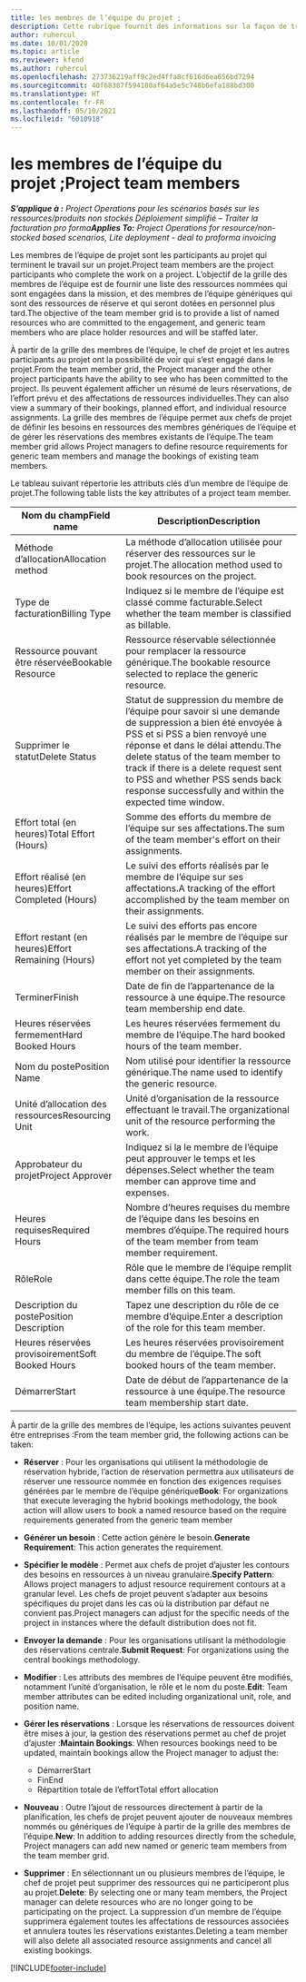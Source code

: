 ```yaml
---
title: les membres de l’équipe du projet ;
description: Cette rubrique fournit des informations sur la façon de travailler avec les informations, les attributs et la planification des membres de l’équipe de projet.
author: ruhercul
ms.date: 10/01/2020
ms.topic: article
ms.reviewer: kfend
ms.author: ruhercul
ms.openlocfilehash: 273736219aff9c2ed4ffa8cf616d6ea656bd7294
ms.sourcegitcommit: 40f68387f594180af64a5e5c748b6efa188bd300
ms.translationtype: HT
ms.contentlocale: fr-FR
ms.lasthandoff: 05/10/2021
ms.locfileid: "6010918"
---
```

# <a name="project-team-members"></a><span data-ttu-id="a9c29-103">les membres de l’équipe du projet ;</span><span class="sxs-lookup"><span data-stu-id="a9c29-103">Project team members</span></span>

<span data-ttu-id="a9c29-104">_**S’applique à :** Project Operations pour les scénarios basés sur les ressources/produits non stockés Déploiement simplifié – Traiter la facturation pro forma_</span><span class="sxs-lookup"><span data-stu-id="a9c29-104">_**Applies To:** Project Operations for resource/non-stocked based scenarios, Lite deployment - deal to proforma invoicing_</span></span>

<span data-ttu-id="a9c29-105">Les membres de l’équipe de projet sont les participants au projet qui terminent le travail sur un projet.</span><span class="sxs-lookup"><span data-stu-id="a9c29-105">Project team members are the project participants who complete the work on a project.</span></span> <span data-ttu-id="a9c29-106">L’objectif de la grille des membres de l’équipe est de fournir une liste des ressources nommées qui sont engagées dans la mission, et des membres de l’équipe génériques qui sont des ressources de réserve et qui seront dotées en personnel plus tard.</span><span class="sxs-lookup"><span data-stu-id="a9c29-106">The objective of the team member grid is to provide a list of named resources who are committed to the engagement, and generic team members who are place holder resources and will be staffed later.</span></span>

<span data-ttu-id="a9c29-107">À partir de la grille des membres de l’équipe, le chef de projet et les autres participants au projet ont la possibilité de voir qui s’est engagé dans le projet.</span><span class="sxs-lookup"><span data-stu-id="a9c29-107">From the team member grid, the Project manager and the other project participants have the ability to see who has been committed to the project.</span></span> <span data-ttu-id="a9c29-108">Ils peuvent également afficher un résumé de leurs réservations, de l’effort prévu et des affectations de ressources individuelles.</span><span class="sxs-lookup"><span data-stu-id="a9c29-108">They can also view a summary of their bookings, planned effort, and individual resource assignments.</span></span> <span data-ttu-id="a9c29-109">La grille des membres de l’équipe permet aux chefs de projet de définir les besoins en ressources des membres génériques de l’équipe et de gérer les réservations des membres existants de l’équipe.</span><span class="sxs-lookup"><span data-stu-id="a9c29-109">The team member grid allows Project managers to define resource requirements for generic team members and manage the bookings of existing team members.</span></span>

<span data-ttu-id="a9c29-110">Le tableau suivant répertorie les attributs clés d’un membre de l’équipe de projet.</span><span class="sxs-lookup"><span data-stu-id="a9c29-110">The following table lists the key attributes of a project team member.</span></span>

| <span data-ttu-id="a9c29-111">Nom du champ</span><span class="sxs-lookup"><span data-stu-id="a9c29-111">Field name</span></span>          | <span data-ttu-id="a9c29-112">Description</span><span class="sxs-lookup"><span data-stu-id="a9c29-112">Description</span></span>                                                                                                                                                                  |
|--------------------------|-----------------------------------------------------------------------------------------------------------------------------------------------------------------------------------|
| <span data-ttu-id="a9c29-113">Méthode d’allocation</span><span class="sxs-lookup"><span data-stu-id="a9c29-113">Allocation method</span></span>        | <span data-ttu-id="a9c29-114">La méthode d’allocation utilisée pour réserver des ressources sur le projet.</span><span class="sxs-lookup"><span data-stu-id="a9c29-114">The allocation method used to book resources on the project.</span></span>                                                                         |
| <span data-ttu-id="a9c29-115">Type de facturation</span><span class="sxs-lookup"><span data-stu-id="a9c29-115">Billing Type</span></span>             | <span data-ttu-id="a9c29-116">Indiquez si le membre de l’équipe est classé comme facturable.</span><span class="sxs-lookup"><span data-stu-id="a9c29-116">Select whether the team member is classified as billable.</span></span>                                                                                                                                       |
| <span data-ttu-id="a9c29-117">Ressource pouvant être réservée</span><span class="sxs-lookup"><span data-stu-id="a9c29-117">Bookable Resource</span></span>        | <span data-ttu-id="a9c29-118">Ressource réservable sélectionnée pour remplacer la ressource générique.</span><span class="sxs-lookup"><span data-stu-id="a9c29-118">The bookable resource selected to replace the generic resource.</span></span>                                                                                                                   |
| <span data-ttu-id="a9c29-119">Supprimer le statut</span><span class="sxs-lookup"><span data-stu-id="a9c29-119">Delete Status</span></span>            | <span data-ttu-id="a9c29-120">Statut de suppression du membre de l’équipe pour savoir si une demande de suppression a bien été envoyée à PSS et si PSS a bien renvoyé une réponse et dans le délai attendu.</span><span class="sxs-lookup"><span data-stu-id="a9c29-120">The delete status of the team member to track if there is a delete request sent to PSS and whether PSS sends back response successfully and within the expected time window.</span></span> |
| <span data-ttu-id="a9c29-121">Effort total (en heures)</span><span class="sxs-lookup"><span data-stu-id="a9c29-121">Total Effort (Hours)</span></span>     | <span data-ttu-id="a9c29-122">Somme des efforts du membre de l’équipe sur ses affectations.</span><span class="sxs-lookup"><span data-stu-id="a9c29-122">The sum of the team member's effort on their assignments.</span></span>                                                                                                                         |
| <span data-ttu-id="a9c29-123">Effort réalisé (en heures)</span><span class="sxs-lookup"><span data-stu-id="a9c29-123">Effort Completed (Hours)</span></span> | <span data-ttu-id="a9c29-124">Le suivi des efforts réalisés par le membre de l’équipe sur ses affectations.</span><span class="sxs-lookup"><span data-stu-id="a9c29-124">A tracking of the effort accomplished by the team member on their assignments.</span></span>                                                                                           |
| <span data-ttu-id="a9c29-125">Effort restant (en heures)</span><span class="sxs-lookup"><span data-stu-id="a9c29-125">Effort Remaining (Hours)</span></span> | <span data-ttu-id="a9c29-126">Le suivi des efforts pas encore réalisés par le membre de l’équipe sur ses affectations.</span><span class="sxs-lookup"><span data-stu-id="a9c29-126">A tracking of the effort not yet completed by the team member on their assignments.</span></span>                                                                                    |
| <span data-ttu-id="a9c29-127">Terminer</span><span class="sxs-lookup"><span data-stu-id="a9c29-127">Finish</span></span>                   | <span data-ttu-id="a9c29-128">Date de fin de l’appartenance de la ressource à une équipe.</span><span class="sxs-lookup"><span data-stu-id="a9c29-128">The resource team membership end date.</span></span>                                                                                                                                            |
| <span data-ttu-id="a9c29-129">Heures réservées fermement</span><span class="sxs-lookup"><span data-stu-id="a9c29-129">Hard Booked Hours</span></span>        | <span data-ttu-id="a9c29-130">Les heures réservées fermement du membre de l’équipe.</span><span class="sxs-lookup"><span data-stu-id="a9c29-130">The hard booked hours of the team member.</span></span>                                                                                                                                                                |
| <span data-ttu-id="a9c29-131">Nom du poste</span><span class="sxs-lookup"><span data-stu-id="a9c29-131">Position Name</span></span>            | <span data-ttu-id="a9c29-132">Nom utilisé pour identifier la ressource générique.</span><span class="sxs-lookup"><span data-stu-id="a9c29-132">The name used to identify the generic resource.</span></span>                                                                                                                                   |
| <span data-ttu-id="a9c29-133">Unité d’allocation des ressources</span><span class="sxs-lookup"><span data-stu-id="a9c29-133">Resourcing Unit</span></span>          | <span data-ttu-id="a9c29-134">Unité d’organisation de la ressource effectuant le travail.</span><span class="sxs-lookup"><span data-stu-id="a9c29-134">The organizational unit of the resource performing the work.</span></span>                                                                                                                      |
| <span data-ttu-id="a9c29-135">Approbateur du projet</span><span class="sxs-lookup"><span data-stu-id="a9c29-135">Project Approver</span></span>         | <span data-ttu-id="a9c29-136">Indiquez si la le membre de l’équipe peut approuver le temps et les dépenses.</span><span class="sxs-lookup"><span data-stu-id="a9c29-136">Select whether the team member can approve time and expenses.</span></span>                                                                                                                     |
| <span data-ttu-id="a9c29-137">Heures requises</span><span class="sxs-lookup"><span data-stu-id="a9c29-137">Required Hours</span></span>           | <span data-ttu-id="a9c29-138">Nombre d’heures requises du membre de l’équipe dans les besoins en membres d’équipe.</span><span class="sxs-lookup"><span data-stu-id="a9c29-138">The required hours of the team member from team member requirement.</span></span>                                                                                                                       |
| <span data-ttu-id="a9c29-139">Rôle</span><span class="sxs-lookup"><span data-stu-id="a9c29-139">Role</span></span>                     | <span data-ttu-id="a9c29-140">Rôle que le membre de l’équipe remplit dans cette équipe.</span><span class="sxs-lookup"><span data-stu-id="a9c29-140">The role the team member fills on this team.</span></span>                                                                                                                                |
| <span data-ttu-id="a9c29-141">Description du poste</span><span class="sxs-lookup"><span data-stu-id="a9c29-141">Position Description</span></span>     | <span data-ttu-id="a9c29-142">Tapez une description du rôle de ce membre d’équipe.</span><span class="sxs-lookup"><span data-stu-id="a9c29-142">Enter a description of the role for this team member.</span></span>                                                                                                                             |
| <span data-ttu-id="a9c29-143">Heures réservées provisoirement</span><span class="sxs-lookup"><span data-stu-id="a9c29-143">Soft Booked Hours</span></span>        | <span data-ttu-id="a9c29-144">Les heures réservées provisoirement du membre de l’équipe.</span><span class="sxs-lookup"><span data-stu-id="a9c29-144">The soft booked hours of the team member.</span></span>                                                                                                                                                                 |
| <span data-ttu-id="a9c29-145">Démarrer</span><span class="sxs-lookup"><span data-stu-id="a9c29-145">Start</span></span>                    | <span data-ttu-id="a9c29-146">Date de début de l’appartenance de la ressource à une équipe.</span><span class="sxs-lookup"><span data-stu-id="a9c29-146">The resource team membership start date.</span></span>                                                                                                                                          |

<span data-ttu-id="a9c29-147">À partir de la grille des membres de l’équipe, les actions suivantes peuvent être entreprises :</span><span class="sxs-lookup"><span data-stu-id="a9c29-147">From the team member grid, the following actions can be taken:</span></span>

- <span data-ttu-id="a9c29-148">**Réserver** : Pour les organisations qui utilisent la méthodologie de réservation hybride, l’action de réservation permettra aux utilisateurs de réserver une ressource nommée en fonction des exigences requises générées par le membre de l’équipe générique</span><span class="sxs-lookup"><span data-stu-id="a9c29-148">**Book**: For organizations that execute leveraging the hybrid bookings methodology, the book action will allow users to book a named resource based on the require requirements generated from the generic team member</span></span>
- <span data-ttu-id="a9c29-149">**Générer un besoin** : Cette action génère le besoin.</span><span class="sxs-lookup"><span data-stu-id="a9c29-149">**Generate Requirement**: This action generates the requirement.</span></span>
- <span data-ttu-id="a9c29-150">**Spécifier le modèle** : Permet aux chefs de projet d’ajuster les contours des besoins en ressources à un niveau granulaire.</span><span class="sxs-lookup"><span data-stu-id="a9c29-150">**Specify Pattern**: Allows project managers to adjust resource requirement contours at a granular level.</span></span> <span data-ttu-id="a9c29-151">Les chefs de projet peuvent s’adapter aux besoins spécifiques du projet dans les cas où la distribution par défaut ne convient pas.</span><span class="sxs-lookup"><span data-stu-id="a9c29-151">Project managers can adjust for the specific needs of the project in instances where the default distribution does not fit.</span></span>
- <span data-ttu-id="a9c29-152">**Envoyer la demande** : Pour les organisations utilisant la méthodologie des réservations centrale.</span><span class="sxs-lookup"><span data-stu-id="a9c29-152">**Submit Request**: For organizations using the central bookings methodology.</span></span>
- <span data-ttu-id="a9c29-153">**Modifier** : Les attributs des membres de l’équipe peuvent être modifiés, notamment l’unité d’organisation, le rôle et le nom du poste.</span><span class="sxs-lookup"><span data-stu-id="a9c29-153">**Edit**: Team member attributes can be edited including organizational unit, role, and position name.</span></span>
- <span data-ttu-id="a9c29-154">**Gérer les réservations** : Lorsque les réservations de ressources doivent être mises à jour, la gestion des réservations permet au chef de projet d’ajuster :</span><span class="sxs-lookup"><span data-stu-id="a9c29-154">**Maintain Bookings**: When resources bookings need to be updated, maintain bookings allow the Project manager to adjust the:</span></span>

    - <span data-ttu-id="a9c29-155">Démarrer</span><span class="sxs-lookup"><span data-stu-id="a9c29-155">Start</span></span>
    - <span data-ttu-id="a9c29-156">Fin</span><span class="sxs-lookup"><span data-stu-id="a9c29-156">End</span></span>
    - <span data-ttu-id="a9c29-157">Répartition totale de l’effort</span><span class="sxs-lookup"><span data-stu-id="a9c29-157">Total effort allocation</span></span>

- <span data-ttu-id="a9c29-158">**Nouveau** : Outre l’ajout de ressources directement à partir de la planification, les chefs de projet peuvent ajouter de nouveaux membres nommés ou génériques de l’équipe à partir de la grille des membres de l’équipe.</span><span class="sxs-lookup"><span data-stu-id="a9c29-158">**New**: In addition to adding resources directly from the schedule, Project managers can add new named or generic team members from the team member grid.</span></span>
- <span data-ttu-id="a9c29-159">**Supprimer** : En sélectionnant un ou plusieurs membres de l’équipe, le chef de projet peut supprimer des ressources qui ne participeront plus au projet.</span><span class="sxs-lookup"><span data-stu-id="a9c29-159">**Delete**: By selecting one or many team members, the Project manager can delete resources who are no longer going to be participating on the project.</span></span> <span data-ttu-id="a9c29-160">La suppression d’un membre de l’équipe supprimera également toutes les affectations de ressources associées et annulera toutes les réservations existantes.</span><span class="sxs-lookup"><span data-stu-id="a9c29-160">Deleting a team member will also delete all associated resource assignments and  cancel all existing bookings.</span></span>


[!INCLUDE[footer-include](../includes/footer-banner.md)]